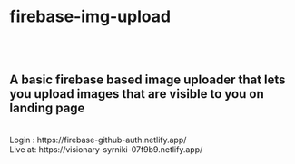 # firebase-img-upload
<br/>
<br/>
<h2>A basic firebase based image uploader that lets you upload images that are visible to you on landing page</h2> <br/>
Login : https://firebase-github-auth.netlify.app/ <br/>
Live at: https://visionary-syrniki-07f9b9.netlify.app/
